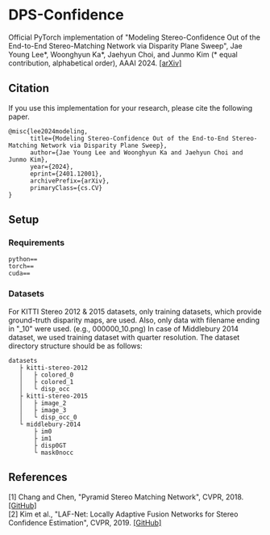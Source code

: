 # DPS-Confidence

Official PyTorch implementation of "Modeling Stereo-Confidence Out of the End-to-End Stereo-Matching Network via Disparity Plane Sweep", Jae Young Lee*, Woonghyun Ka*, Jaehyun Choi, and Junmo Kim (* equal contribution, alphabetical order), AAAI 2024. [[arXiv]](https://arxiv.org/abs/2401.12001)

## Citation
If you use this implementation for your research, please cite the following paper. 
```shell
@misc{lee2024modeling,
      title={Modeling Stereo-Confidence Out of the End-to-End Stereo-Matching Network via Disparity Plane Sweep}, 
      author={Jae Young Lee and Woonghyun Ka and Jaehyun Choi and Junmo Kim},
      year={2024},
      eprint={2401.12001},
      archivePrefix={arXiv},
      primaryClass={cs.CV}
}
```

## Setup
### Requirements
```shell
python==
torch==
cuda==

```
### Datasets
For KITTI Stereo 2012 & 2015 datasets, only training datasets, which provide ground-truth disparity maps, are used.
Also, only data with filename ending in "_10" were used. (e.g., 000000_10.png)
In case of Middlebury 2014 dataset, we used training dataset with quarter resolution.
The dataset directory structure should be as follows:
```shell
datasets
   ├ kitti-stereo-2012
   │   ├ colored_0
   │   ├ colored_1
   │   └ disp_occ
   ├ kitti-stereo-2015
   │   ├ image_2
   │   ├ image_3
   │   └ disp_occ_0
   └ middlebury-2014
       ├ im0
       ├ im1
       ├ disp0GT
       └ mask0nocc
```

## References
[1] Chang and Chen, "Pyramid Stereo Matching Network", CVPR, 2018. [[GitHub]](https://github.com/JiaRenChang/PSMNet?tab=readme-ov-file)<br/>
[2] Kim et al., "LAF-Net: Locally Adaptive Fusion Networks for Stereo Confidence Estimation", CVPR, 2019. [[GitHub]](https://github.com/seungryong/LAF)
